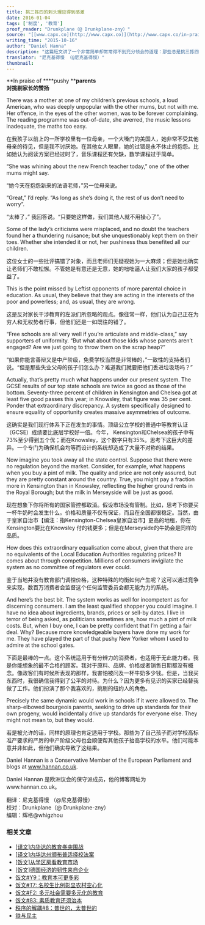 ```yaml
---
title: 挑三拣四的刺头理应得到感激
date: 2016-01-04
tags: ['制度', '教育']
proof_reader: "Drunkplane（@ Drunkplane-zny）"
source: "[[www.capx.co](http://www.capx.co)](http://www.capx.co/in-praise-of-pushy-parents/)"
writing_time: "2015-10-16"
author: "Daniel Hanna"
description: "这篇短文讲了一个非常简单却常常得不到充分领会的道理：那些总是挑三拣四的刺头，其实是强利他主义者（strong altruism），而那些总是一团和气的旁人，在受惠于他们的同时，自己却可保持温和友善的形象，很有意思的观察。"
translator: "尼克基得慢 （@尼克基得慢）"
thumbnail:
---
```


**In praise of ****pushy ****parents**  
**对挑剔家长的赞扬**

There was a mother at one of my children’s previous schools, a loud American, who was deeply unpopular with the other mums, but not with me. Her offence, in the eyes of the other women, was to be forever complaining. The reading programme was out-of-date, she averred, the music lessons inadequate, the maths too easy.

在我孩子以前上的一所学校里有一位母亲，一个大嗓门的美国人，她非常不受其他母亲的待见，但是我不讨厌她。在其他女人眼里，她的过错是永不休止的抱怨。比如她认为阅读方案已经过时了，音乐课程还有欠缺，数学课程过于简单。

“She was whining about the new French teacher today,” one of the other mums might say.

“她今天在抱怨新来的法语老师，”另一位母亲说。

“Great,” I’d reply. “As long as she’s doing it, the rest of us don’t need to worry”.

“太棒了，” 我回答说。“只要她这样做，我们其他人就不用操心了”。

Some of the lady’s criticisms were misplaced, and no doubt the teachers found her a thundering nuisance; but she unquestionably kept them on their toes. Whether she intended it or not, her pushiness thus benefited all our children.

这位女士的一些批评搞错了对象，而且老师们无疑视她为一大麻烦；但是她也确实让老师们不敢松懈。不管她是有意还是无意，她的咄咄逼人让我们大家的孩子都受益了。

This is the point missed by Leftist opponents of more parental choice in education. As usual, they believe that they are acting in the interests of the poor and powerless; and, as usual, they are wrong.

这是反对家长干涉教育的左派们所忽略的观点。像往常一样，他们认为自己正在为穷人和无权势者行事，但他们还是一如既往的错了。

“Free schools are all very well if you’re articulate and middle-class,” say supporters of uniformity. “But what about those kids whose parents aren’t engaged? Are we just going to throw them on the scrap heap?”

“如果你能言善辩又是中产阶级，免费学校当然是非常棒的，”一致性的支持者们说。“但是那些失业父母的孩子们怎么办？难道我们就要把他们丢进垃圾场吗？”

Actually, that’s pretty much what happens under our present system. The GCSE results of our top state schools are twice as good as those of the bottom. Seventy-three percent of children in Kensington and Chelsea got at least five good passes this year; in Knowsley, that figure was 35 per cent. Ponder that extraordinary discrepancy. A system specifically designed to ensure equality of opportunity creates massive asymmetries of outcome.

这确实是我们现行体系下正在发生的事情。顶级公立学校的普通中等教育认证（GCSE）成绩要比底层学校好一倍。今年， Kensington和Chelsea的孩子中有73%至少得到五个优；而在Knowsley，这个数字只有35%。思考下这巨大的差异。一个专门为确保机会均等而设计的系统却造成了大量不对称的结果。

Now imagine you took away all the state control. Suppose that there were no regulation beyond the market. Consider, for example, what happens when you buy a pint of milk. The quality and price are not only assured, but they are pretty constant around the country. True, you might pay a fraction more in Kensington than in Knowsley, reflecting the higher ground rents in the Royal Borough; but the milk in Merseyside will be just as good.

现在想象下你将所有的国家管控都取消。假设市场没有管制。比如，思考下你要买一杯牛奶时会发生什么。价格和质量不仅有保证，而且在全国都很稳定。当然，由于皇家自治市【编注：指Kensington-Chelsea皇家自治市】更高的地租，你在Kensington要比在Knowsley 付的钱更多；但是在Merseyside的牛奶会是同样的品质。

How does this extraordinary equalisation come about, given that there are no equivalents of the Local Education Authorities regulating prices? It comes about through competition. Millions of consumers invigilate the system as no committee of regulators ever could.

鉴于当地并没有教育部门调控价格，这种特殊的均衡如何产生呢？这可以通过竞争来实现。数百万消费者会监督这个任何监管委员会都无能为力的系统。

And here’s the best bit. The system works as well for incompetent as for discerning consumers. I am the least qualified shopper you could imagine. I have no idea about ingredients, brands, prices or sell-by dates. I live in terror of being asked, as politicians sometimes are, how much a pint of milk costs. But, when I buy one, I can be pretty confident that I’m getting a fair deal. Why? Because more knowledgeable buyers have done my work for me. They have played the part of that pushy New Yorker whom I used to admire at the school gates.

下面是最棒的一点。这个系统适用于有分辨力的消费者，也适用于无此能力者。我是你能想象的最不合格的顾客。我对于原料、品牌、价格或者销售日期都没有概念。像政客们有时候所表现的那样，我害怕被问及一杯牛奶多少钱。但是，当我买东西时，我很确信我得到了公平的对待。为什么？因为更多有见识的买家已经替我做了工作。他们扮演了那个我喜欢的，挑剔的纽约人的角色。

Precisely the same dynamic would work in schools if it were allowed to. The sharp-elbowed bourgeois parents, seeking to drive up standards for their own progeny, would incidentally drive up standards for everyone else. They might not mean to, but they would.

若是被允许的话，同样的原理也肯定适用于学校。那些为了自己孩子而对学校高标准严要求的严厉的中产阶级父母也会顺便帮其他孩子抬高学校的水平。他们可能本意并非如此，但他们确实导致了这结果。

Daniel Hannan is a Conservative Member of the European Parliament and blogs at www.hannan.co.uk.

Daniel Hannan 是欧洲议会的保守派成员，他的博客网址为www.hannan.co.uk。


翻译：尼克基得慢 （@尼克基得慢）  
校对：Drunkplane（@ Drunkplane-zny）  
编辑：辉格@whigzhou


### 相关文章

* [[译文]内华达的教育券突围战](https://headsalon.org/archives/6259.html "[译文]内华达的教育券突围战")
* [[译文]内华达州颁布普适择校法案](https://headsalon.org/archives/5694.html "[译文]内华达州颁布普适择校法案")
* [[饭文]从学区房看教育市场](https://headsalon.org/archives/4573.html "[饭文]从学区房看教育市场")
* [[饭文]德国经济的韧性来自企业](https://headsalon.org/archives/4184.html "[饭文]德国经济的韧性来自企业")
* [饭文#Y9：教育本可更多彩](https://headsalon.org/archives/3432.html "饭文#Y9：教育本可更多彩")
* [饭文#T7: 名校生比例彰显农村空心化](https://headsalon.org/archives/2012.html "饭文#T7: 名校生比例彰显农村空心化")
* [饭文#F2: 多元社会需要多元化的教育](https://headsalon.org/archives/318.html "饭文#F2: 多元社会需要多元化的教育")
* [饭文#83: 素质教育还须治本](https://headsalon.org/archives/474.html "饭文#83: 素质教育还须治本")
* [秩序的解耦#8：普世的，太普世的](https://headsalon.org/archives/7846.html "秩序的解耦#8：普世的，太普世的")
* [铁与民主](https://headsalon.org/archives/7815.html "铁与民主")
